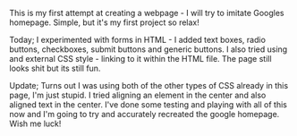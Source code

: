 This is my first attempt at creating a webpage - I will try to imitate Googles homepage. Simple, but it's my first project so relax!

Today; I experimented with forms in HTML - I added text boxes, radio buttons, checkboxes, submit buttons and generic buttons.
I also tried using and external CSS style - linking to it within the HTML file. The page still looks shit but its still fun.

Update; Turns out I was using both of the other types of CSS already in this page, I'm just stupid.
I tried aligning an element in the center and also aligned text in the center. I've done some testing and playing with all of this now and I'm going to try and accurately recreated the google homepage. Wish me luck!